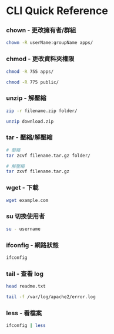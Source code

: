 # CLI Quick Reference

### chown - 更改擁有者/群組
```sh
chown -R userName:groupName apps/
```

### chmod - 更改資料夾權限
```sh
chmod -R 755 apps/
```
```sh
chmod -R 775 public/
```

### unzip - 解壓縮
```sh
zip -r filename.zip folder/
```
```sh
unzip download.zip
```

### tar - 壓縮/解壓縮
```sh
# 壓縮
tar zcvf filename.tar.gz folder/
```
```sh
# 解壓縮
tar zxvf filename.tar.gz
```

### wget - 下載
```sh
wget example.com
```

### su 切換使用者
```sh
su - username
```

### ifconfig - 網路狀態
```sh
ifconfig
```

### tail - 查看 log
```sh
head readme.txt
```

```sh
tail -f /var/log/apache2/error.log
```

### less - 看檔案
```sh
ifconfig | less
```
